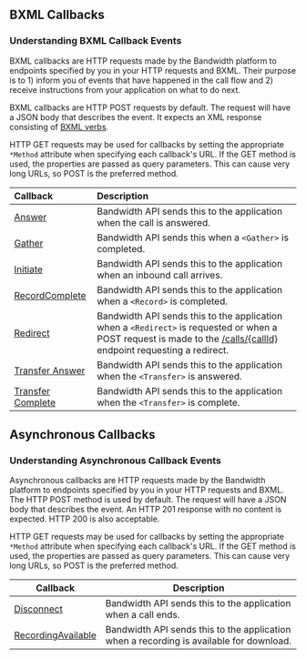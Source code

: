 ## BXML Callbacks

###  Understanding BXML Callback Events
BXML callbacks are HTTP requests made by the Bandwidth platform to endpoints specified by you in your HTTP requests and BXML.  Their purpose
is to 1) inform you of events that have happened in the call flow and 2) receive instructions from your
application on what to do next.

BXML callbacks are HTTP POST requests by default.  The request will have a JSON body that describes the event.  It
expects an XML response consisting of [BXML verbs](../../about.md).

HTTP GET requests may be used for callbacks by setting the appropriate `*Method` attribute when specifying each
callback's URL.  If the GET method is used, the properties are passed as query parameters.  This can cause very long
URLs, so POST is the preferred method.

| Callback                                 | Description                                                                                                                                                                                                  |
|:-----------------------------------------|:-------------------------------------------------------------------------------------------------------------------------------------------------------------------------------------------------------------|
| [Answer](answer.md)                      | Bandwidth API sends this to the application when the call is answered.                                                                                                                                       |
| [Gather](gather.md)                      | Bandwidth API sends this when a `<Gather>` is completed.                                                                                                                                                     |
| [Initiate](initiate.md)                  | Bandwidth API sends this to the application when an inbound call arrives.                                                                                                                                    |
| [RecordComplete](recordComplete.md)      | Bandwidth API sends this to the application when a `<Record>` is completed.                                                                                                                                  |
| [Redirect](redirect.md)                  | Bandwidth API sends this to the application when a `<Redirect>` is requested or when a POST request is made to the [/calls/{callId}](../../methods/calls/postCallsCallId.md) endpoint requesting a redirect. |
| [Transfer Answer](transferAnswer.md)     | Bandwidth API sends this to the application when the `<Transfer>` is answered.                                                                                                                               |
| [Transfer Complete](transferComplete.md) | Bandwidth API sends this to the application when the `<Transfer>` is complete.                                                                                                                               |

## Asynchronous Callbacks

###  Understanding Asynchronous Callback Events
Asynchronous callbacks are HTTP requests made by the Bandwidth platform to endpoints specified by you in your HTTP requests and
BXML.  The HTTP POST method is used by default.  The request will have a JSON body that describes the event.  An
HTTP 201 response with no content is expected.  HTTP 200 is also acceptable.

HTTP GET requests may be used for callbacks by setting the appropriate `*Method` attribute when specifying each
callback's URL.  If the GET method is used, the properties are passed as query parameters.  This can cause very long
URLs, so POST is the preferred method.

| Callback                                          | Description                                                                             |
|---------------------------------------------------|-----------------------------------------------------------------------------------------|
| [Disconnect](disconnect.md)                       | Bandwidth API sends this to the application when a call ends.                           |
| [RecordingAvailable](recordingAvailable.md)       | Bandwidth API sends this to the application when a recording is available for download. |
